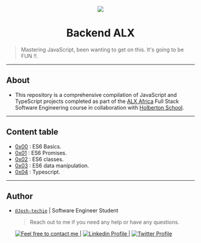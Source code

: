 <p align="center">
<img src ="https://assets.imaginablefutures.com/media/images/ALX_Logo.max-200x150.png">
</p>

<h1 align="center">
	Backend ALX
</h1>

>Mastering JavaScript, been wanting to get on this. It's going to be FUN !!.

----

## About
- This repository is a comprehensive compilation of JavaScript and TypeScript projects completed as part of the [ALX Africa](https://www.alxafrica.com/) Full Stack Software Engineering course in collaboration with [Holberton School](https://www.holbertonschool.com/).

----

## Content table

- [0x00](./0x00-ES6_basic) : ES6 Basics.
- [0x01](./0x01-ES6_promise) : ES6 Promises.
- [0x02](./0x02-ES6_classes) : ES6 classes.
- [0x03](./0x03-ES6_data_manipulation) : ES6 data manipulation.
- [0x04](./0x04-TypeScript) : Typescript.

----

## Author

- [`@Josh-techie`]() | Software Engineer Student

  > Reach out to me if you need any help or have any questions.

  <a href="mailto:youssef.abouyahia@e-polytechnique.ma">
  	<img alt="Feel free to contact me" src="https://img.shields.io/badge/-Ask_me_anything-blue?style=flat&logo=Gmail&logoColor=white&link=mailto:youssef.abouyahia@e-polytechnique.ma&color=3d85c6" />
  </a>
  <span> | </span>
    <a href="https://www.linkedin.com/in/youssef-abouyahia/">
        <img alt="Linkedin Profile" src="https://img.shields.io/badge/-Linkedin-0072b1?style=flat&logo=Linkedin&logoColor=white&link=https://www.linkedin.com/in/youssef-abouyahia/" />
    </a>
    <span> | </span>
    <a href="https://twitter.com/JoesephAb">
        <img alt="Twitter Profile" src="https://img.shields.io/badge/-Twitter-0072b1?style=flat&logo=Twitter&logoColor=white&link=https://twitter.com/JoesephAb&color=1DA1F2" />
    </a>

